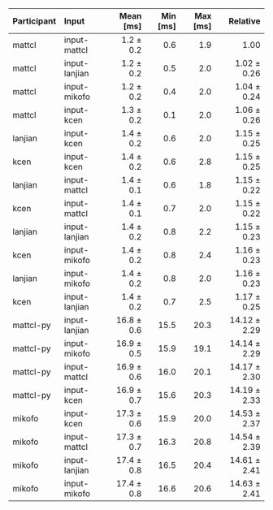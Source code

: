 | Participant | Input | Mean [ms] | Min [ms] | Max [ms] | Relative |
|:---|:---|---:|---:|---:|---:|
| mattcl | input-mattcl | 1.2 ± 0.2 | 0.6 | 1.9 | 1.00 |
| mattcl | input-lanjian | 1.2 ± 0.2 | 0.5 | 2.0 | 1.02 ± 0.26 |
| mattcl | input-mikofo | 1.2 ± 0.2 | 0.4 | 2.0 | 1.04 ± 0.24 |
| mattcl | input-kcen | 1.3 ± 0.2 | 0.1 | 2.0 | 1.06 ± 0.26 |
| lanjian | input-kcen | 1.4 ± 0.2 | 0.6 | 2.0 | 1.15 ± 0.25 |
| kcen | input-kcen | 1.4 ± 0.2 | 0.6 | 2.8 | 1.15 ± 0.25 |
| lanjian | input-mattcl | 1.4 ± 0.1 | 0.6 | 1.8 | 1.15 ± 0.22 |
| kcen | input-mattcl | 1.4 ± 0.1 | 0.7 | 2.0 | 1.15 ± 0.22 |
| lanjian | input-lanjian | 1.4 ± 0.2 | 0.8 | 2.2 | 1.15 ± 0.23 |
| kcen | input-mikofo | 1.4 ± 0.2 | 0.8 | 2.4 | 1.16 ± 0.23 |
| lanjian | input-mikofo | 1.4 ± 0.2 | 0.8 | 2.0 | 1.16 ± 0.23 |
| kcen | input-lanjian | 1.4 ± 0.2 | 0.7 | 2.5 | 1.17 ± 0.25 |
| mattcl-py | input-lanjian | 16.8 ± 0.6 | 15.5 | 20.3 | 14.12 ± 2.29 |
| mattcl-py | input-mikofo | 16.9 ± 0.5 | 15.9 | 19.1 | 14.14 ± 2.29 |
| mattcl-py | input-mattcl | 16.9 ± 0.6 | 16.0 | 20.1 | 14.17 ± 2.30 |
| mattcl-py | input-kcen | 16.9 ± 0.7 | 15.6 | 20.3 | 14.19 ± 2.33 |
| mikofo | input-kcen | 17.3 ± 0.6 | 15.9 | 20.0 | 14.53 ± 2.37 |
| mikofo | input-mattcl | 17.3 ± 0.7 | 16.3 | 20.8 | 14.54 ± 2.39 |
| mikofo | input-lanjian | 17.4 ± 0.8 | 16.5 | 20.4 | 14.61 ± 2.41 |
| mikofo | input-mikofo | 17.4 ± 0.8 | 16.6 | 20.6 | 14.63 ± 2.41 |
